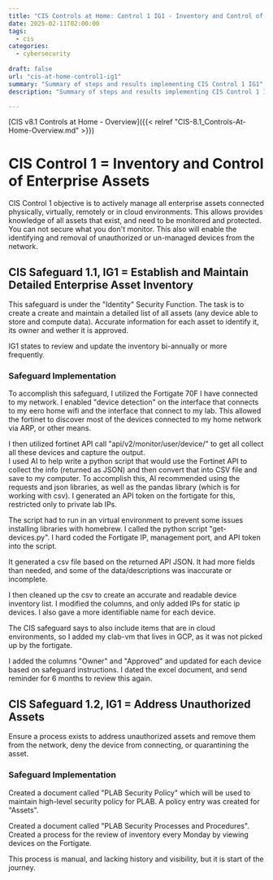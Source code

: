 ```yaml
---
title: "CIS Controls at Home: Control 1 IG1 - Inventory and Control of Enterprise Assets"
date: 2025-02-11T02:00:00
tags:
  - cis
categories: 
  - cybersecurity
 
draft: false
url: "cis-at-home-control1-ig1"
summary: "Summary of steps and results implementing CIS Control 1 IG1"
description: "Summary of steps and results implementing CIS Control 1 IG1"

---
```


[CIS v8.1 Controls at Home - Overview]({{< relref "CIS-8.1_Controls-At-Home-Overview.md" >}})

# CIS Control 1 = Inventory and Control of Enterprise Assets
CIS Control 1 objective is to actively manage all enterprise assets connected physically, virtually, remotely or in cloud environments. 
This allows provides knowledge of all assets that exist, and need to be monitored and protected.
You can not secure what you don't monitor.
This also will enable the identifying and removal of unauthorized or un-managed devices from the network.

## CIS Safeguard 1.1, IG1 = Establish and Maintain Detailed Enterprise Asset Inventory
This safeguard is under the "Identity" Security Function. The task is to create a create and maintain a detailed list of all assets (any device able to store and compute data).
Accurate information for each asset to identify it, its owner and wether it is approved. 

IG1 states to review and update the inventory bi-annually or more frequently.

### Safeguard Implementation


To accomplish this safeguard, I utilized the Fortigate 70F I have connected to my network.  I enabled "device detection" on the interface that connects to my eero home wifi and the interface that connect to my lab.  This allowed the fortinet to discover most of the devices connected to my home network via ARP, or other means.

I then utilized fortinet API call "api/v2/monitor/user/device/" to get all collect all these devices and capture the output.  
I used AI to help write a python script that would use the Fortinet API to collect the info (returned as JSON) and then convert that into CSV file and save to my computer.  To accomplish this, AI recommended using the requests and json libraries, as well as the pandas library (which is for working with csv).
I generated an API token on the fortigate for this, restricted only to private lab IPs.

The script had to run in an virtual environment to prevent some issues installing libraries with homebrew.  I called the python script "get-devices.py".  I hard coded the Fortigate IP, management port, and API token into the script.

It generated a csv file based on the returned API JSON.  It had more fields than needed, and some of the data/descriptions was inaccurate or incomplete.

I then cleaned up the csv to create an accurate and readable device inventory list.  I modified the columns, and only added IPs for static ip devices.   I also gave a more identifiable name for each device.  

The CIS safeguard says to also include items that are in cloud environments, so I added my clab-vm that lives in GCP, as it was not picked up by the fortigate.

I added the columns "Owner" and "Approved" and updated for each device based on safeguard instructions.  I dated the excel document, and send reminder for 6 months to review this again.

## CIS Safeguard 1.2, IG1 = Address Unauthorized Assets

Ensure a process exists to address unauthorized assets and remove them from the network, deny the device from connecting, or quarantining the asset.

### Safeguard Implementation

Created a document called "PLAB Security Policy" which will be used to maintain high-level security policy for PLAB.  A policy entry was created for "Assets".

Created a document called "PLAB Security Processes and Procedures".  Created a process for the review of inventory every Monday by viewing devices on the Fortigate.

This process is manual, and lacking history and visibility, but it is start of the journey.

